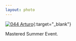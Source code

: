 ```yaml
---
layout: photo
---
```


[![044 Arturo](https://c2.staticflickr.com/6/5620/20338277185_74f1858b14_c.jpg)](https://www.flickr.com/photos/131440297@N08/20338277185/){:target="_blank"}

Mastered Summer Event.
